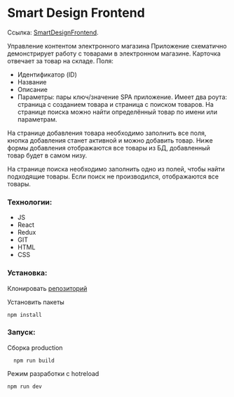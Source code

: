 # Smart Design Frontend

Ссылка: [SmartDesignFrontend](https://ininferno.github.io/smart-design-frontend/ "SmartDesignFrontend").


Управление контентом электронного магазина
Приложение схематично демонстрирует работу с товарами в электронном магазине. Карточка отвечает за товар на складе.
Поля:
- Идентификатор (ID)
- Название
- Описание
- Параметры: пары ключ/значение
SPA приложение. Имеет два роута: страница с созданием товара и страница с поиском товаров.
На странице поиска можно найти определённый товар по имени или параметрам.

На странице добавления товара необходимо заполнить все поля, кнопка добавления станет активной и можно добавить товар. Ниже формы добавления отображаются все товары из БД, добавленный товар будет в самом низу.

На странице поиска необходимо заполнить одно из полей, чтобы найти подходящие товары. Если поиск не производился, отображаются все товары.

### Технологии: 
- JS
- React
- Redux
- GIT
- HTML
- CSS

### Установка:

Клонировать [репозиторий](https://ininferno.github.io/smart-design-frontend.git)

Установить пакеты

    npm install

### Запуск:

Сборка production

      npm run build
      
Режим разработки с hotreload

    npm run dev
